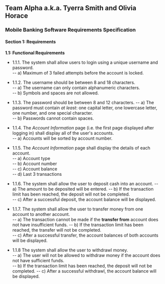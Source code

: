 ## Team Alpha a.k.a. Tyerra Smith and Olivia Horace  
### Mobile Banking Software Requirements Specification  

#### Section 1: Requirements  

**1.1: Functional Requirements**  

* 1.1.1. The system shall allow users to login using a unique username and password.  
-- a) Maximum of 3 failed attempts before the account is locked.  

* 1.1.2. The username should be between 8 and 18 characters.  
-- a) The username can only contain alphanumeric characters.  
-- b) Symbols and spaces are not allowed.  

* 1.1.3. The password should be between 8 and 12 characters.
-- a) The password must contain *at least*: one capital letter, one lowercase letter, one number, and one special character.  
-- b) Passwords cannot contain spaces.  

* 1.1.4. The *Account Information* page (i.e. the first page displayed after logging in) shall display all of the user's accounts.  
-- a) Accounts will be sorted by account number.  

* 1.1.5. The *Account Information* page shall display the details of each account.  
-- a) Account type   
-- b) Account number  
-- c) Account balance  
-- d) Last 3 transactions  

* 1.1.6. The system shall allow the user to deposit cash into an account.
-- a) The amount to be deposited will be entered. 
-- b) If the transaction limit has been reached, the deposit will not be completed.    
-- c) After a successful deposit, the account balance will be displayed. 

* 1.1.7. The system shall allow the user to transfer money from one account to another account.  
-- a) The transaction cannot be made if the **transfer from** account does not have insufficient funds. 
-- b) If the transaction limit has been reached, the transfer will not be completed.  
-- c) After a successful transfer, the account balances of both accounts will be displayed.   

* 1.1.8 The system shall allow the user to withdrawl money.  
-- a) The user will not be allowed to withdraw money if the account does not have sufficient funds.  
-- b) If the transaction limit has been reached, the deposit will not be completed. 
-- c) After a successful withdrawl, the account balance will be displayed.  
